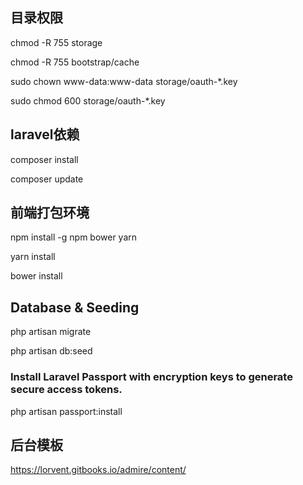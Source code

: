 ## 目录权限

chmod -R 755 storage

chmod -R 755 bootstrap/cache

sudo chown www-data:www-data storage/oauth-*.key

sudo chmod 600 storage/oauth-*.key

## laravel依赖

composer install

composer update

## 前端打包环境

npm install -g npm bower yarn

yarn install

bower install

## Database & Seeding

php artisan migrate

php artisan db:seed

### Install Laravel Passport with encryption keys to generate secure access tokens.

php artisan passport:install

## 后台模板

https://lorvent.gitbooks.io/admire/content/